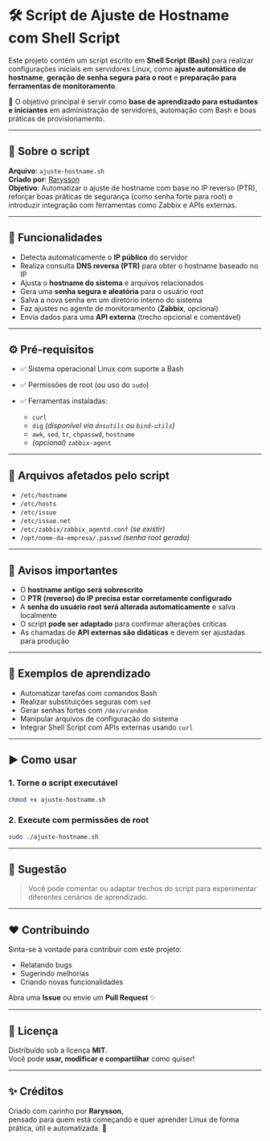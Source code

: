 # 🛠️ Script de Ajuste de Hostname com Shell Script

Este projeto contém um script escrito em **Shell Script (Bash)** para realizar configurações iniciais em servidores Linux, como **ajuste automático de hostname**, **geração de senha segura para o root** e **preparação para ferramentas de monitoramento**.

🎯 O objetivo principal é servir como **base de aprendizado para estudantes e iniciantes** em administração de servidores, automação com Bash e boas práticas de provisionamento.

---

## 📜 Sobre o script

**Arquivo**: `ajuste-hostname.sh`  
**Criado por**: [Rarysson](https://github.com/RaryssonPereira)  
**Objetivo**: Automatizar o ajuste de hostname com base no IP reverso (PTR), reforçar boas práticas de segurança (como senha forte para root) e introduzir integração com ferramentas como Zabbix e APIs externas.

---

## 📌 Funcionalidades

- Detecta automaticamente o **IP público** do servidor  
- Realiza consulta **DNS reversa (PTR)** para obter o hostname baseado no IP  
- Ajusta o **hostname do sistema** e arquivos relacionados  
- Gera uma **senha segura e aleatória** para o usuário root  
- Salva a nova senha em um diretório interno do sistema  
- Faz ajustes no agente de monitoramento (**Zabbix**, opcional)  
- Envia dados para uma **API externa** (trecho opcional e comentável)

---

## ⚙️ Pré-requisitos

- ✅ Sistema operacional Linux com suporte a Bash  
- ✅ Permissões de root (ou uso do `sudo`)  
- ✅ Ferramentas instaladas:

  - `curl`  
  - `dig` *(disponível via `dnsutils` ou `bind-utils`)*  
  - `awk`, `sed`, `tr`, `chpasswd`, `hostname`  
  - *(opcional)* `zabbix-agent`

---

## 📂 Arquivos afetados pelo script

- `/etc/hostname`  
- `/etc/hosts`  
- `/etc/issue`  
- `/etc/issue.net`  
- `/etc/zabbix/zabbix_agentd.conf` *(se existir)*  
- `/opt/nome-da-empresa/.passwd` *(senha root gerada)*

---

## 🚨 Avisos importantes

- O **hostname antigo será sobrescrito**  
- O **PTR (reverso) do IP precisa estar corretamente configurado**  
- A **senha do usuário root será alterada automaticamente** e salva localmente  
- O script **pode ser adaptado** para confirmar alterações críticas  
- As chamadas de **API externas são didáticas** e devem ser ajustadas para produção

---

## 🧠 Exemplos de aprendizado

- Automatizar tarefas com comandos Bash  
- Realizar substituições seguras com `sed`  
- Gerar senhas fortes com `/dev/urandom`  
- Manipular arquivos de configuração do sistema  
- Integrar Shell Script com APIs externas usando `curl`

---

## ▶️ Como usar

### 1. Torne o script executável

```bash
chmod +x ajuste-hostname.sh
```

### 2. Execute com permissões de root

```bash
sudo ./ajuste-hostname.sh
```

---

## 🧪 Sugestão

> Você pode comentar ou adaptar trechos do script para experimentar diferentes cenários de aprendizado.

---

## ❤️ Contribuindo

Sinta-se à vontade para contribuir com este projeto:  
- Relatando bugs  
- Sugerindo melhorias  
- Criando novas funcionalidades

Abra uma **Issue** ou envie um **Pull Request** ✨

---

## 📜 Licença

Distribuído sob a licença **MIT**.  
Você pode **usar, modificar e compartilhar** como quiser!

---

## ✨ Créditos

Criado com carinho por **Rarysson**,  
pensado para quem está começando e quer aprender Linux de forma prática, útil e automatizada. 🚀
